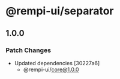 # @rempi-ui/separator

## 1.0.0

### Patch Changes

- Updated dependencies [30227a6]
  - @rempi-ui/core@1.0.0
